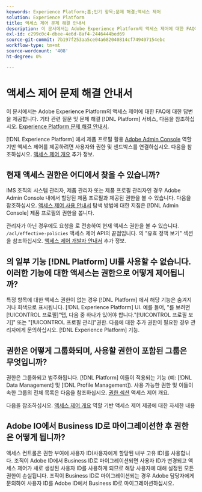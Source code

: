 ```yaml
---
keywords: Experience Platform;홈;인기 항목;문제 해결;액세스 제어
solution: Experience Platform
title: 액세스 제어 문제 해결 안내서
description: 이 문서에서는 Adobe Experience Platform의 액세스 제어에 대한 FAQ에 대한 답변을 제공합니다.
exl-id: c299c0c4-dbee-4e6d-8af4-2446444bed69
source-git-commit: 7b197f253aa5ce04a682040814cf749407154ebc
workflow-type: tm+mt
source-wordcount: '408'
ht-degree: 0%

---
```


# 액세스 제어 문제 해결 안내서

이 문서에서는 Adobe Experience Platform의 액세스 제어에 대한 FAQ에 대한 답변을 제공합니다. 기타 관련 질문 및 문제 해결 [!DNL Platform] 서비스, 다음을 참조하십시오. [Experience Platform 문제 해결 안내서](../landing/troubleshooting.md).

[!DNL Experience Platform] 에서 제품 프로필 활용 [Adobe Admin Console](https://adminconsole.adobe.com) 역할 기반 액세스 제어를 제공하려면 사용자와 권한 및 샌드박스를 연결하십시오.  다음을 참조하십시오. [액세스 제어 개요](home.md) 추가 정보.

## 현재 액세스 권한은 어디에서 찾을 수 있습니까?

IMS 조직의 시스템 관리자, 제품 관리자 또는 제품 프로필 관리자인 경우 Adobe Admin Console 내에서 할당된 제품 프로필과 제공된 권한을 볼 수 있습니다. 다음을 참조하십시오. [액세스 제어 사용 안내서](./ui/overview.md) 탐색 방법에 대한 지침은 [!DNL Admin Console] 제품 프로필의 권한을 봅니다.

관리자가 아닌 경우에도 요청을 로 전송하여 현재 액세스 권한을 볼 수 있습니다. `/acl/effective-policies` 액세스 제어 API의 끝점입니다. 의 &quot;유효 정책 보기&quot; 섹션을 참조하십시오. [액세스 제어 개발자 안내서](./api/effective-policies.md) 추가 정보.

## 의 일부 기능 [!DNL Platform] UI를 사용할 수 없습니다. 이러한 기능에 대한 액세스는 권한으로 어떻게 제어됩니까?

특정 항목에 대한 액세스 권한이 없는 경우 [!DNL Platform] 에서 해당 기능은 숨겨지거나 회색으로 표시됩니다. [!DNL Experience Platform] UI. 예를 들어, &quot;를 보려면[!UICONTROL 프로필]&quot;탭, 다음 중 하나가 있어야 합니다.&quot;[!UICONTROL 프로필 보기]&quot; 또는 &quot;[!UICONTROL 프로필 관리]&quot;권한. 다음에 대한 추가 권한이 필요한 경우 관리자에게 문의하십시오. [!DNL Experience Platform] 기능.

## 권한은 어떻게 그룹화되며, 사용할 권한이 포함된 그룹은 무엇입니까?

권한은 그룹화되고 범주화됩니다. [!DNL Platform] 이들이 적용되는 기능 (예: [!DNL Data Management] 및 [!DNL Profile Management]). 사용 가능한 권한 및 이들이 속한 그룹의 전체 목록은 다음을 참조하십시오. [권한 섹션](home.md#permissions) 액세스 제어 개요.

다음을 참조하십시오. [액세스 제어 개요](home.md) 역할 기반 액세스 제어 제공에 대한 자세한 내용

## Adobe IO에서 Business ID로 마이그레이션한 후 권한은 어떻게 됩니까?

액세스 컨트롤은 권한 부여에 사용자 ID(사용자에게 할당된 내부 고유 ID)를 사용합니다. 조직이 Adobe ID에서 Business ID로 마이그레이션되면 사용자 ID가 변경되고 액세스 제어가 새로 생성된 사용자 ID를 사용하게 되므로 해당 사용자에 대해 설정된 모든 권한이 손실됩니다. 조직이 Business ID로 마이그레이션되는 경우 Adobe 담당자에게 문의하여 사용자 ID를 Adobe ID에서 Business ID로 마이그레이션하십시오.
